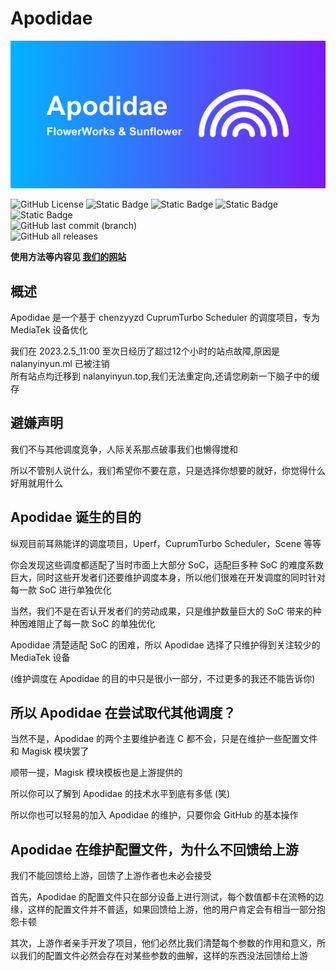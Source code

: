 # Apodidae
![Apodidae banner](FlowerWorksApodidae_20231009_231420_0000.png)  

![GitHub License](https://img.shields.io/github/license/FlowerWorks/Apodidae?style=for-the-badge)
![Static Badge](https://img.shields.io/badge/Maintain-Sunflower-blue?style=for-the-badge)
![Static Badge](https://img.shields.io/badge/Powered_by_FlowerWorks-A21538?style=for-the-badge)
![Static Badge](https://img.shields.io/badge/Apodidae-8A2BE2?style=for-the-badge)
![Static Badge](https://img.shields.io/badge/Code_Review-Lavender_Publish-C380EC?style=for-the-badge)   
![GitHub last commit (branch)](https://img.shields.io/github/last-commit/FlowerWorks/Apodidae/Configs?style=for-the-badge)    
![GitHub all releases](https://img.shields.io/github/downloads/FlowerWorks/Apodidae/total?style=for-the-badge)  



**使用方法等内容见 [我们的网站](https://apodidae.nalanyinyun.top/)**  
## 概述

Apodidae 是一个基于 chenzyyzd CuprumTurbo Scheduler 的调度项目，专为 MediaTek 设备优化  

我们在 2023.2.5_11:00 至次日经历了超过12个小时的站点故障,原因是 nalanyinyun.ml 已被注销  
所有站点均迁移到 nalanyinyun.top,我们无法重定向,还请您刷新一下脑子中的缓存   

## 避嫌声明

我们不与其他调度竞争，人际关系那点破事我们也懒得搅和   

所以不管别人说什么，我们希望你不要在意，只是选择你想要的就好，你觉得什么好用就用什么   



## Apodidae 诞生的目的

纵观目前耳熟能详的调度项目，Uperf，CuprumTurbo Scheduler，Scene 等等

你会发现这些调度都适配了当时市面上大部分 SoC，适配巨多种 SoC 的难度系数巨大，同时这些开发者们还要维护调度本身，所以他们很难在开发调度的同时针对每一款 SoC 进行单独优化

当然，我们不是在否认开发者们的劳动成果，只是维护数量巨大的 SoC 带来的种种困难阻止了每一款 SoC 的单独优化

Apodidae 清楚适配 SoC 的困难，所以 Apodidae 选择了只维护得到关注较少的 MediaTek 设备

(维护调度在 Apodidae 的目的中只是很小一部分，不过更多的我还不能告诉你)

## 所以 Apodidae 在尝试取代其他调度？

当然不是，Apodidae 的两个主要维护者连 C 都不会，只是在维护一些配置文件和 Magisk 模块罢了

顺带一提，Magisk 模块模板也是上游提供的

所以你可以了解到 Apodidae 的技术水平到底有多低 (笑)

所以你也可以轻易的加入 Apodidae 的维护，只要你会 GitHub 的基本操作   

## Apodidae 在维护配置文件，为什么不回馈给上游

我们不能回馈给上游，回馈了上游作者也未必会接受  

首先，Apodidae 的配置文件只在部分设备上进行测试，每个数值都卡在流畅的边缘，这样的配置文件并不普适，如果回馈给上游，他的用户肯定会有相当一部分抱怨卡顿

其次，上游作者亲手开发了项目，他们必然比我们清楚每个参数的作用和意义，所以我们的配置文件必然会存在对某些参数的曲解，这样的东西没法回馈给上游   


